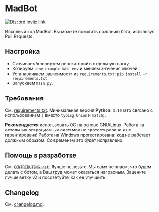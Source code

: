 # MadBot

[![Discord invite link](https://discord.com/api/guilds/981247575451639888/embed.png)](https://discord.gg/DvYPRm939R)

Исходный код MadBot. Вы можете помогать созданию бота, используя Pull Requests.

## Настройка

- Скачиваем/клонируем репозиторий в отдельную папку.
- Копируем `.env_example` как `.env` и меняем значения ключей.  
- Устанавливаем зависимости из `requirements.txt`: `pip install -r requirements.txt`
- Запускаем `main.py`.

## Требования

См. [requirements.txt](https://github.com/MadCat9958/MadBotPublic/blob/main/requirements.txt/).
Минимальная версия **Python**: `3.10` (это связано с использованием `|` вместо `typing.Union` и `match`).

**Рекомендуется** использовать ОС на основе GNU/Linux. Работа на остальных операционных системах не протестирована и не гарантирована! Работа на Windows протестирована: код не работает должным образом. Со временем это будет исправлено.

## Помощь в разработке

~~См. [`CONTRIBUTING.rst`](https://github.com/MadCat9958/MadBotPublic/blob/main/CONTRIBUTING.rst).~~
Лучше не лезьте. Мы сами не знаем, что будем делать с ботом, а Ваш труд может оказаться напрасным. Зацените лучше ветку v2 и посоветуйте, как ее улучшить.

## Changelog

См. [changelog.md](https://github.com/MadCat9958/MadBotPublic/blob/main/changelog.md).